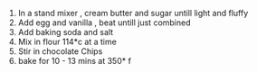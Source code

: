 1) In a stand mixer , cream butter and sugar untill light and fluffy
2) Add egg and vanilla , beat untill just combined 
3) Add baking soda and salt 
4) Mix in flour 114*c  at a time
5) Stir in chocolate Chips
6) bake for 10 - 13 mins at 350* f